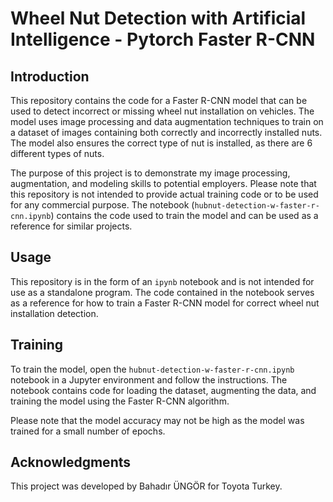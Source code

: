 # Wheel Nut Detection with Artificial Intelligence - Pytorch Faster R-CNN

## Introduction
This repository contains the code for a Faster R-CNN model that can be used to detect incorrect or missing wheel nut installation on vehicles. The model uses image processing and data augmentation techniques to train on a dataset of images containing both correctly and incorrectly installed nuts. The model also ensures the correct type of nut is installed, as there are 6 different types of nuts.

The purpose of this project is to demonstrate my image processing, augmentation, and modeling skills to potential employers. Please note that this repository is not intended to provide actual training code or to be used for any commercial purpose. The notebook (`hubnut-detection-w-faster-r-cnn.ipynb`) contains the code used to train the model and can be used as a reference for similar projects.

## Usage
This repository is in the form of an `ipynb` notebook and is not intended for use as a standalone program. The code contained in the notebook serves as a reference for how to train a Faster R-CNN model for correct wheel nut installation detection.

## Training
To train the model, open the `hubnut-detection-w-faster-r-cnn.ipynb` notebook in a Jupyter environment and follow the instructions. The notebook contains code for loading the dataset, augmenting the data, and training the model using the Faster R-CNN algorithm.

Please note that the model accuracy may not be high as the model was trained for a small number of epochs.

## Acknowledgments
This project was developed by Bahadır ÜNGÖR for Toyota Turkey.
